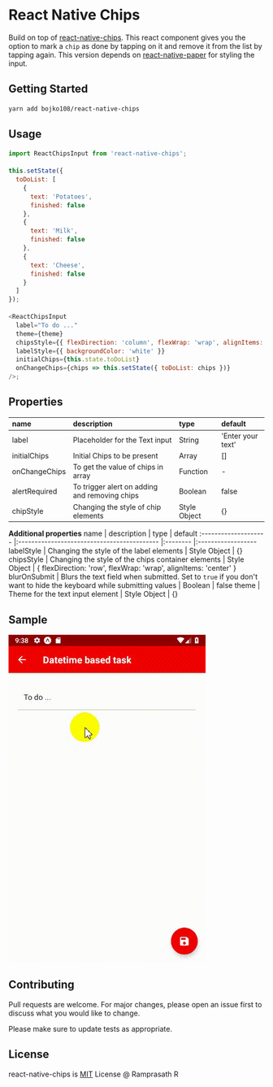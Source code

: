 # React Native Chips

Build on top of [react-native-chips](https://github.com/ramprasath25/react-native-chips). This react component gives you the option to mark a `chip` as done by tapping on it and remove it from the list by tapping again. This version depends on [react-native-paper](https://github.com/callstack/react-native-paper) for styling the input.

## Getting Started

```bash
yarn add bojko108/react-native-chips
```

## Usage

```js
import ReactChipsInput from 'react-native-chips';

this.setState({
  toDoList: [
    {
      text: 'Potatoеs',
      finished: false
    },
    {
      text: 'Milk',
      finished: false
    },
    {
      text: 'Cheese',
      finished: false
    }
  ]
});

<ReactChipsInput
  label="To do ..."
  theme={theme}
  chipsStyle={{ flexDirection: 'column', flexWrap: 'wrap', alignItems: 'flex-start' }}
  labelStyle={{ backgroundColor: 'white' }}
  initialChips={this.state.toDoList}
  onChangeChips={chips => this.setState({ toDoList: chips })}
/>;
```

## Properties

| name          | description                                   | type         | default           |
| :------------ | :-------------------------------------------- | :----------- | :---------------- |
| label         | Placeholder for the Text input                | String       | 'Enter your text' |
| initialChips  | Initial Chips to be present                   | Array        | []                |
| onChangeChips | To get the value of chips in array            | Function     | -                 |
| alertRequired | To trigger alert on adding and removing chips | Boolean      | false             |
| chipStyle     | Changing the style of chip elements           | Style Object | {}                |

**Additional properties**
name | description | type | default
:-------------------- |:------------------------------------------- |:-------- |:------------------
labelStyle | Changing the style of the label elements | Style Object | {}
chipsStyle | Changing the style of the chips container elements | Style Object | { flexDirection: 'row', flexWrap: 'wrap', alignItems: 'center' }
blurOnSubmit | Blurs the text field when submitted. Set to `true` if you don't want to hide the keyboard while submitting values | Boolean | false
theme | Theme for the text input element | Style Object | {}

## Sample

![demo_1](demo_1.gif)

## Contributing

Pull requests are welcome. For major changes, please open an issue first to discuss what you would like to change.

Please make sure to update tests as appropriate.

## License

react-native-chips is [MIT](LICENSE) License @ Ramprasath R
